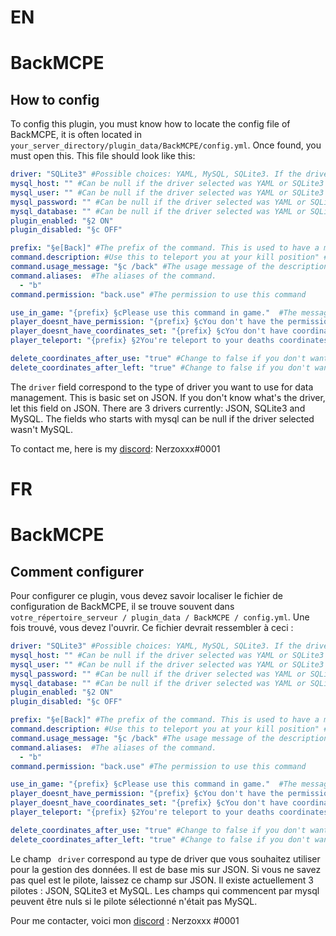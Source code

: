 # EN
# BackMCPE

## How to config

To config this plugin, you must know how to locate the config file of BackMCPE, it is often located in ``your_server_directory/plugin_data/BackMCPE/config.yml``. Once found, you must open this. This file should look like this: 
```yml
driver: "SQLite3" #Possible choices: YAML, MySQL, SQLite3. If the driver was changed, all old datas used by the old driver can't be used for the new driver
mysql_host: "" #Can be null if the driver selected was YAML or SQLite3
mysql_user: "" #Can be null if the driver selected was YAML or SQLite3
mysql_password: "" #Can be null if the driver selected was YAML or SQLite3
mysql_database: "" #Can be null if the driver selected was YAML or SQLite3
plugin_enabled: "§2 ON"
plugin_disabled: "§c OFF"

prefix: "§e[Back]" #The prefix of the command. This is used to have a message like this: `` §e [Back] MESSAGE``
command.description: #Use this to teleport you at your kill position" #The description command
command.usage_message: "§c /back" #The usage message of the description
command.aliases:  #The aliases of the command.
  - "b"
command.permission: "back.use" #The permission to use this command

use_in_game: "{prefix} §cPlease use this command in game."  #The message when the sender of the command isn't a player
player_doesnt_have_permission: "{prefix} §cYou don't have the permission to use this command." #When the player haven't the permission to use this command
player_doesnt_have_coordinates_set: "{prefix} §cYou don't have coordinates set." #When the player haven't coordinates set to teleport him
player_teleport: "{prefix} §2You're teleport to your deaths coordinates." #When the player is succesfully teleported

delete_coordinates_after_use: "true" #Change to false if you don't want the player's coordinates are delete after he use this command
delete_coordinates_after_left: "true" #Change to false if you don't want the player's coordinates are delete after he use left the server
```

The ``driver`` field correspond to the type of driver you want to use for data management. This is basic set on JSON. If you don't know what's the driver, let this field on JSON. There are 3 drivers currently: JSON, SQLite3 and MySQL.
The fields who starts with mysql can be null if the driver selected wasn't MySQL.

To contact me, here is my [discord](https://discord.com): Nerzoxxx#0001

# FR

# BackMCPE

## Comment configurer

Pour configurer ce plugin, vous devez savoir localiser le fichier de configuration de BackMCPE, il se trouve souvent dans `` votre_répertoire_serveur / plugin_data / BackMCPE / config.yml``. Une fois trouvé, vous devez l'ouvrir. Ce fichier devrait ressembler à ceci :

```yml
driver: "SQLite3" #Possible choices: YAML, MySQL, SQLite3. If the driver was changed, all old datas used by the old driver can't be used for the new driver
mysql_host: "" #Can be null if the driver selected was YAML or SQLite3
mysql_user: "" #Can be null if the driver selected was YAML or SQLite3
mysql_password: "" #Can be null if the driver selected was YAML or SQLite3
mysql_database: "" #Can be null if the driver selected was YAML or SQLite3
plugin_enabled: "§2 ON"
plugin_disabled: "§c OFF"

prefix: "§e[Back]" #The prefix of the command. This is used to have a message like this: `` §e [Back] MESSAGE``
command.description: #Use this to teleport you at your kill position" #The description command
command.usage_message: "§c /back" #The usage message of the description
command.aliases:  #The aliases of the command.
  - "b"
command.permission: "back.use" #The permission to use this command

use_in_game: "{prefix} §cPlease use this command in game."  #The message when the sender of the command isn't a player
player_doesnt_have_permission: "{prefix} §cYou don't have the permission to use this command." #When the player haven't the permission to use this command
player_doesnt_have_coordinates_set: "{prefix} §cYou don't have coordinates set." #When the player haven't coordinates set to teleport him
player_teleport: "{prefix} §2You're teleport to your deaths coordinates." #When the player is succesfully teleported

delete_coordinates_after_use: "true" #Change to false if you don't want the player's coordinates are delete after he use this command
delete_coordinates_after_left: "true" #Change to false if you don't want the player's coordinates are delete after he use left the server
```

Le champ `` driver`` correspond au type de driver que vous souhaitez utiliser pour la gestion des données. Il est de base mis sur JSON. Si vous ne savez pas quel est le pilote, laissez ce champ sur JSON. Il existe actuellement 3 pilotes : JSON, SQLite3 et MySQL.
Les champs qui commencent par mysql peuvent être nuls si le pilote sélectionné n'était pas MySQL.

Pour me contacter, voici mon [discord](https://discord.com) : Nerzoxxx #0001
